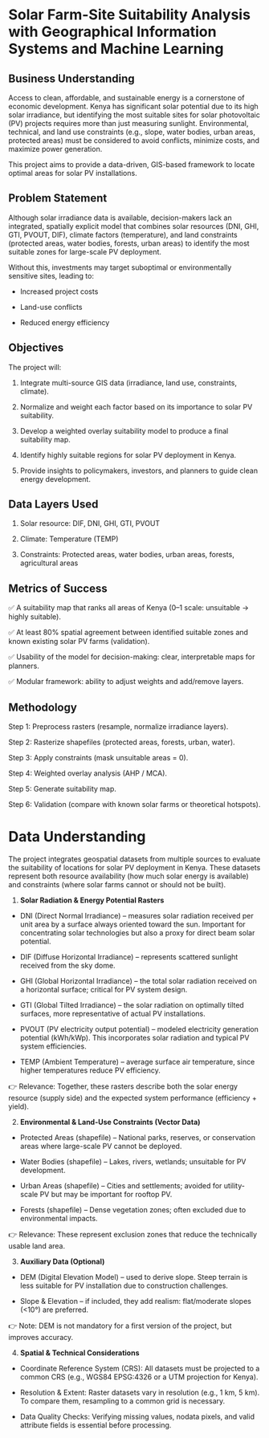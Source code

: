 # Solar Farm-Site Suitability Analysis with Geographical Information Systems and Machine Learning

## **Business Understanding**

Access to clean, affordable, and sustainable energy is a cornerstone of economic development. Kenya has significant solar potential due to its high solar irradiance, but identifying the most suitable sites for solar photovoltaic (PV) projects requires more than just measuring sunlight.
Environmental, technical, and land use constraints (e.g., slope, water bodies, urban areas, protected areas) must be considered to avoid conflicts, minimize costs, and maximize power generation.

This project aims to provide a data-driven, GIS-based framework to locate optimal areas for solar PV installations.

## **Problem Statement**

Although solar irradiance data is available, decision-makers lack an integrated, spatially explicit model that combines solar resources (DNI, GHI, GTI, PVOUT, DIF), climate factors (temperature), and land constraints (protected areas, water bodies, forests, urban areas) to identify the most suitable zones for large-scale PV deployment.

Without this, investments may target suboptimal or environmentally sensitive sites, leading to:

- Increased project costs

- Land-use conflicts

- Reduced energy efficiency

## **Objectives**

The project will:

1. Integrate multi-source GIS data (irradiance, land use, constraints, climate).

2. Normalize and weight each factor based on its importance to solar PV suitability.

3. Develop a weighted overlay suitability model to produce a final suitability map.

4. Identify highly suitable regions for solar PV deployment in Kenya.

5. Provide insights to policymakers, investors, and planners to guide clean energy development.

## **Data Layers Used**

1. Solar resource: DIF, DNI, GHI, GTI, PVOUT

2. Climate: Temperature (TEMP)

3. Constraints: Protected areas, water bodies, urban areas, forests, agricultural areas

## **Metrics of Success**

✅ A suitability map that ranks all areas of Kenya (0–1 scale: unsuitable → highly suitable).

✅ At least 80% spatial agreement between identified suitable zones and known existing solar PV farms (validation).

✅ Usability of the model for decision-making: clear, interpretable maps for planners.

✅ Modular framework: ability to adjust weights and add/remove layers.

## **Methodology**

Step 1: Preprocess rasters (resample, normalize irradiance layers).

Step 2: Rasterize shapefiles (protected areas, forests, urban, water).

Step 3: Apply constraints (mask unsuitable areas = 0).

Step 4: Weighted overlay analysis (AHP / MCA).

Step 5: Generate suitability map.

Step 6: Validation (compare with known solar farms or theoretical hotspots).

# **Data Understanding**

The project integrates geospatial datasets from multiple sources to evaluate the suitability of locations for solar PV deployment in Kenya. These datasets represent both resource availability (how much solar energy is available) and constraints (where solar farms cannot or should not be built).

1. **Solar Radiation & Energy Potential Rasters**

- DNI (Direct Normal Irradiance) – measures solar radiation received per unit area by a surface always oriented toward the sun. Important for concentrating solar technologies but also a proxy for direct beam solar potential.

- DIF (Diffuse Horizontal Irradiance) – represents scattered sunlight received from the sky dome.

- GHI (Global Horizontal Irradiance) – the total solar radiation received on a horizontal surface; critical for PV system design.

- GTI (Global Tilted Irradiance) – the solar radiation on optimally tilted surfaces, more representative of actual PV installations.

- PVOUT (PV electricity output potential) – modeled electricity generation potential (kWh/kWp). This incorporates solar radiation and typical PV system efficiencies.

- TEMP (Ambient Temperature) – average surface air temperature, since higher temperatures reduce PV efficiency.

👉 Relevance: Together, these rasters describe both the solar energy resource (supply side) and the expected system performance (efficiency + yield).

2. **Environmental & Land-Use Constraints (Vector Data)**

- Protected Areas (shapefile) – National parks, reserves, or conservation areas where large-scale PV cannot be deployed.

- Water Bodies (shapefile) – Lakes, rivers, wetlands; unsuitable for PV development.

- Urban Areas (shapefile) – Cities and settlements; avoided for utility-scale PV but may be important for rooftop PV.

- Forests (shapefile) – Dense vegetation zones; often excluded due to environmental impacts.

👉 Relevance: These represent exclusion zones that reduce the technically usable land area.

3. **Auxiliary Data (Optional)**

- DEM (Digital Elevation Model) – used to derive slope. Steep terrain is less suitable for PV installation due to construction challenges.

- Slope & Elevation – if included, they add realism: flat/moderate slopes (<10°) are preferred.

👉 Note: DEM is not mandatory for a first version of the project, but improves accuracy.

4. **Spatial & Technical Considerations**

- Coordinate Reference System (CRS): All datasets must be projected to a common CRS (e.g., WGS84 EPSG:4326 or a UTM projection for Kenya).

- Resolution & Extent: Raster datasets vary in resolution (e.g., 1 km, 5 km). To compare them, resampling to a common grid is necessary.

- Data Quality Checks: Verifying missing values, nodata pixels, and valid attribute fields is essential before processing.

